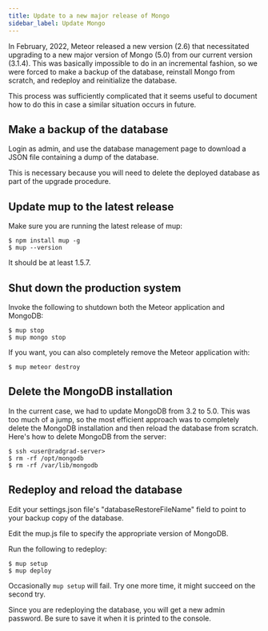 ```yaml
---
title: Update to a new major release of Mongo
sidebar_label: Update Mongo
---
```


In February, 2022, Meteor released a new version (2.6) that necessitated upgrading to a new major version of Mongo (5.0) from our current version (3.1.4).  This was basically impossible to do in an incremental fashion, so we were forced to make a backup of the database, reinstall Mongo from scratch, and redeploy and reinitialize the database. 

This process was sufficiently complicated that it seems useful to document how to do this in case a similar situation occurs in future.

## Make a backup of the database

Login as admin, and use the database management page to download a JSON file containing a dump of the database. 

This is necessary because you will need to delete the deployed database as part of the upgrade procedure.

## Update mup to the latest release

Make sure you are running the latest release of mup:

```
$ npm install mup -g
$ mup --version
```

It should be at least 1.5.7.

## Shut down the production system

Invoke the following to shutdown both the Meteor application and MongoDB:

```
$ mup stop
$ mup mongo stop
```

If you want, you can also completely remove the Meteor application with:

```
$ mup meteor destroy
```

## Delete the MongoDB installation

In the current case, we had to update MongoDB from 3.2 to 5.0.  This was too much of a jump, so the most efficient approach was to completely delete the MongoDB installation and then reload the database from scratch.  Here's how to delete MongoDB from the server:

```
$ ssh <user@radgrad-server>
$ rm -rf /opt/mongodb
$ rm -rf /var/lib/mongodb
```

## Redeploy and reload the database

Edit your settings.json file's "databaseRestoreFileName" field to point to your backup copy of the database.

Edit the mup.js file to specify the appropriate version of MongoDB.

Run the following to redeploy:

```
$ mup setup
$ mup deploy
```

Occasionally `mup setup` will fail. Try one more time, it might succeed on the second try.

Since you are redeploying the database, you will get a new admin password. Be sure to save it when it is printed to the console.
